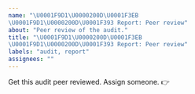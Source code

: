 ```yaml
---
name: "\U0001F9D1\U0000200D\U0001F3EB
\U0001F9D1\U0000200D\U0001F393 Report: Peer review"
about: "Peer review of the audit."
title: "\U0001F9D1\U0000200D\U0001F3EB
\U0001F9D1\U0000200D\U0001F393 Report: Peer review"
labels: "audit, report"
assignees: ""
---
```


Get this audit peer reviewed. Assign someone. 👉
